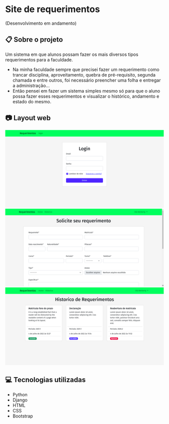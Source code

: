 # Site de requerimentos
(Desenvolvimento em andamento)

## :clipboard: Sobre o projeto

Um sistema em que alunos possam fazer os mais diversos tipos requerimentos para a faculdade. 

- Na minha faculdade sempre que precisei fazer um requerimento como trancar disciplina, aproveitamento, quebra de pré-requisito, segunda chamada e entre outros, foi necessário preencher uma folha e entregar a administração...
- Então pensei em fazer um sistema simples mesmo só para que o aluno possa fazer esses requerimentos e visualizar o histórico, andamento e estado do mesmo.



## :camera: Layout web
![Web 1](https://github.com/Werberty/Site-de-requerimentos/blob/main/assets/req1.png)
![Web 2](https://github.com/Werberty/Site-de-requerimentos/blob/main/assets/req3.png)
![Web 3](https://github.com/Werberty/Site-de-requerimentos/blob/main/assets/req2.png)

## :computer: Tecnologias utilizadas
- Python
- Django
- HTML
- CSS
- Bootstrap
